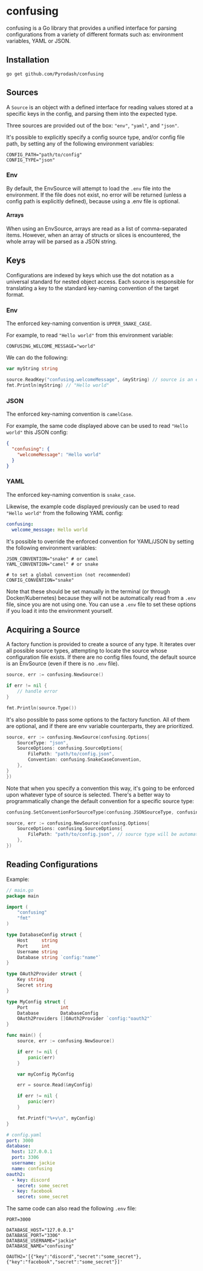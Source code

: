 # confusing

confusing is a Go library that provides a unified interface for parsing configurations from a variety of different formats such as: environment variables, YAML or JSON.

## Installation
```shell
go get github.com/Pyrodash/confusing
```

## Sources
A `Source` is an object with a defined interface for reading values stored at a specific keys in the config, and parsing them into the expected type.

Three sources are provided out of the box: `"env"`, `"yaml"`, and `"json"`.

It's possible to explicitly specify a config source type, and/or config file path, by setting any of the following environment variables:
```
CONFIG_PATH="path/to/config"
CONFIG_TYPE="json"
```

### Env
By default, the EnvSource will attempt to load the `.env` file into the environment. If the file does not exist, no error will be returned (unless a config path is explicitly defined), because using a .env file is optional.

#### Arrays
When using an EnvSource, arrays are read as a list of comma-separated items. However, when an array of structs or slices is encountered, the whole array will be parsed as a JSON string.

## Keys
Configurations are indexed by keys which use the dot notation as a universal standard for nested object access. Each source is responsible for translating a key to the standard key-naming convention of the target format.

### Env
The enforced key-naming convention is `UPPER_SNAKE_CASE`.

For example, to read `"Hello world"` from this environment variable:
```
CONFUSING_WELCOME_MESSAGE="world"
```

We can do the following:
```go
var myString string

source.ReadKey("confusing.welcomeMessage", &myString) // source is an env source
fmt.Println(myString) // "Hello world"
```

### JSON
The enforced key-naming convention is `camelCase`.

For example, the same code displayed above can be used to read `"Hello world"` this JSON config:
```json
{
  "confusing": {
    "welcomeMessage": "Hello world"
  }
}
```

### YAML
The enforced key-naming convention is `snake_case`.

Likewise, the example code displayed previously can be used to read `"Hello world"` from the following YAML config:
```yaml
confusing:
  welcome_message: Hello world
```


It's possible to override the enforced convention for YAML/JSON by setting the following environment variables:
```
JSON_CONVENTION="snake" # or camel
YAML_CONVENTION="camel" # or snake

# to set a global convention (not recommended)
CONFIG_CONVENTION="snake"
```
Note that these should be set manually in the terminal (or through Docker/Kubernetes) because they will not be automatically read from a `.env` file, since you are not using one. You can use a `.env` file to set these options if you load it into the environment yourself.

## Acquiring a Source
A factory function is provided to create a source of any type. It iterates over all possible source types, attempting to locate the source whose configuration file exists. If there are no config files found, the default source is an EnvSource (even if there is no `.env` file).
```go
source, err := confusing.NewSource()

if err != nil {
	// handle error
}

fmt.Println(source.Type())
```
It's also possible to pass some options to the factory function. All of them are optional, and if there are env variable counterparts, they are prioritized.
```go
source, err := confusing.NewSource(confusing.Options{
	SourceType: "json",
	SourceOptions: confusing.SourceOptions{
		FilePath: "path/to/config.json",
		Convention: confusing.SnakeCaseConvention,
	},
}
})
```
Note that when you specify a convention this way, it's going to be enforced upon whatever type of source is selected. There's a better way to programmatically change the default convention for a specific source type:
```go
confusing.SetConventionForSourceType(confusing.JSONSourceType, confusing.SnakeConvention)

source, err := confusing.NewSource(confusing.Options{
    SourceOptions: confusing.SourceOptions{
        FilePath: "path/to/config.json", // source type will be automatically inferred to json
    },
})
```

## Reading Configurations
Example:
```go
// main.go
package main

import (
	"confusing"
	"fmt"
)

type DatabaseConfig struct {
	Host     string
	Port     int
	Username string
	Database string `config:"name"`
}

type OAuth2Provider struct {
	Key string
    Secret string
}

type MyConfig struct {
	Port            int
	Database        DatabaseConfig
	OAuth2Providers []OAuth2Provider `config:"oauth2"`
}

func main() {
	source, err := confusing.NewSource()

	if err != nil {
		panic(err)
	}

	var myConfig MyConfig

	err = source.Read(&myConfig)

	if err != nil {
		panic(err)
	}

	fmt.Printf("%+v\n", myConfig)
}

```
```yaml
# config.yaml
port: 3000
database:
  host: 127.0.0.1
  port: 3306
  username: jackie
  name: confusing
oauth2:
  - key: discord
    secret: some_secret
  - key: facebook
    secret: some_secret
```
The same code can also read the following `.env` file:
```
PORT=3000

DATABASE_HOST="127.0.0.1"
DATABASE_PORT="3306"
DATABASE_USERNAME="jackie"
DATABASE_NAME="confusing"

OAUTH2='[{"key":"discord","secret":"some_secret"},{"key":"facebook","secret":"some_secret"}]'
```